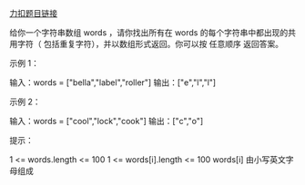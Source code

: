 [力扣题目链接](https://leetcode.cn/problems/find-common-characters/)

给你一个字符串数组 words ，请你找出所有在 words 的每个字符串中都出现的共用字符（ 包括重复字符），并以数组形式返回。你可以按 任意顺序 返回答案。

示例 1：

输入：words = ["bella","label","roller"]
输出：["e","l","l"]

示例 2：

输入：words = ["cool","lock","cook"]
输出：["c","o"]

提示：

1 <= words.length <= 100
1 <= words[i].length <= 100
words[i] 由小写英文字母组成